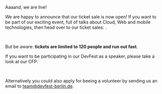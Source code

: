 Aaaand, we are live!

We are happy to announce that our ticket sale is now open!
If you want to be part of our exciting event, full of talks about Cloud, Web and mobile technologies, then head over to our ticket sales:
 .


<div class="text-center">
<a href="https://www.xing-events.com/THNHQBL.html" target="_blank" class="style-scope header-content" style="color: white; ">
  <paper-button class="primary style-scope header-content x-scope paper-button-0" raised="" role="button" tabindex="0" animated="" aria-disabled="false" elevation="1">Buy Ticket</paper-button>
</a>
</div>


But be aware: __tickets are limited to 120 people and run out fast__.

If you want to be participating in our DevFest as a speaker, please take a look at our CFP:

<div class="text-center">
<a href="https://bit.ly/devfestberlin17cfp" target="_blank" class="style-scope header-content" style="color: white; ">
  <paper-button class="primary style-scope header-content x-scope paper-button-0" raised="" role="button" tabindex="0" animated="" aria-disabled="false" elevation="1">Submit a proposal</paper-button>
</a>
</div>

Alternatively you could also apply for beeing a volunteer by sending us an email to <a href="mailto:team@devfest-berlin.de">team@devfest-berlin.de</a>.

